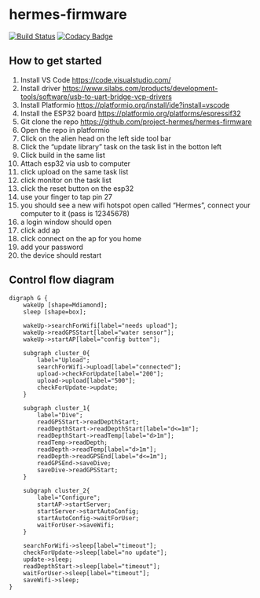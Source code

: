 # hermes-firmware
[![Build Status](https://travis-ci.org/project-hermes/hermes-firmware.svg?branch=master)](https://travis-ci.org/project-hermes/hermes-firmware)
[![Codacy Badge](https://api.codacy.com/project/badge/Grade/3a73dc4f05684f4e8d8ff7b8446ddbcb)](https://www.codacy.com/app/project-hermes/hermes-firmware?utm_source=github.com&amp;utm_medium=referral&amp;utm_content=project-hermes/hermes-firmware&amp;utm_campaign=Badge_Grade)

## How to get started
1. Install VS Code https://code.visualstudio.com/
2. Install driver https://www.silabs.com/products/development-tools/software/usb-to-uart-bridge-vcp-drivers
3.  Install Platformio https://platformio.org/install/ide?install=vscode
4. Install the ESP32 board https://platformio.org/platforms/espressif32
5. Git clone the repo https://github.com/project-hermes/hermes-firmware
6. Open the repo in platformio
7. Click on the alien head on the left side tool bar
8. Click the “update library” task on the task list in the botton left
9. Click build in the same list
10. Attach esp32 via usb to computer
11. click upload on the same task list
12. click monitor on the task list
13. click the reset button on the esp32
14. use your finger to tap pin 27
15. you should see a new wifi hotspot open called “Hermes”, connect your computer to it (pass is 12345678)
16. a login window should open
17. click add ap
18. click connect on the ap for you home
19. add your password
20. the device should restart

## Control flow diagram
```
digraph G {
    wakeUp [shape=Mdiamond];
    sleep [shape=box];
    
    wakeUp->searchForWifi[label="needs upload"];
    wakeUp->readGPSStart[label="water sensor"];
    wakeUp->startAP[label="config button"];

    subgraph cluster_0{
        label="Upload";
        searchForWifi->upload[label="connected"];
        upload->checkForUpdate[label="200"];
        upload->upload[label="500"];
        checkForUpdate->update;
    }
    
    subgraph cluster_1{
        label="Dive";
        readGPSStart->readDepthStart;
        readDepthStart->readDepthStart[label="d<=1m"];
        readDepthStart->readTemp[label="d>1m"];
        readTemp->readDepth;
        readDepth->readTemp[label="d>1m"];
        readDepth->readGPSEnd[label="d<=1m"];
        readGPSEnd->saveDive;
        saveDive->readGPSStart;
    }
    
    subgraph cluster_2{
        label="Configure";
        startAP->startServer;
        startServer->startAutoConfig;
        startAutoConfig->waitForUser;
        waitForUser->saveWifi;
    }
    
    searchForWifi->sleep[label="timeout"];
    checkForUpdate->sleep[label="no update"];
    update->sleep;
    readDepthStart->sleep[label="timeout"];
    waitForUser->sleep[label="timeout"];
    saveWifi->sleep;
}
```
